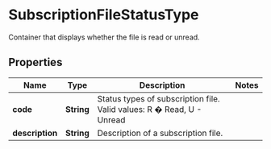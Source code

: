 

# SubscriptionFileStatusType

Container that displays whether the file is read or unread.

## Properties

| Name | Type | Description | Notes |
|------------ | ------------- | ------------- | -------------|
|**code** | **String** | Status types of subscription file. Valid values: R � Read, U - Unread |  |
|**description** | **String** | Description of a subscription file. |  |



